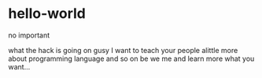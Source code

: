 # hello-world
no important

what the hack is going on gusy I want to teach your people 
alittle more about programming language and so on be we
me and learn more what you want...
